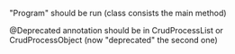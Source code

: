 "Program" should be run (class consists the main method)


@Deprecated annotation should be in CrudProcessList or CrudProcessObject (now "deprecated" the second one)
